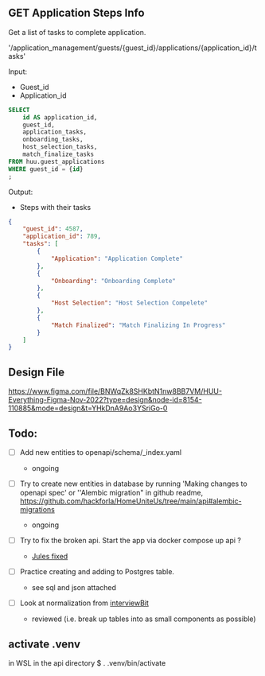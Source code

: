 ## GET Application Steps Info
Get a list of tasks to complete application.

'/application_management/guests/{guest_id}/applications/{application_id}/tasks'

Input:
- Guest_id
- Application_id
```SQL
SELECT 
    id AS application_id, 
    guest_id, 
    application_tasks, 
    onboarding_tasks, 
    host_selection_tasks, 
    match_finalize_tasks
FROM huu.guest_applications
WHERE guest_id = {id}
;
```
Output:
- Steps with their tasks
```json
{
    "guest_id": 4587,
    "application_id": 789,
    "tasks": [
        {
            "Application": "Application Complete"
        },
        {
            "Onboarding": "Onboarding Complete"
        },
        {
            "Host Selection": "Host Selection Compelete"
        },
        {
            "Match Finalized": "Match Finalizing In Progress"
        }
    ]
}

```

## Design File
https://www.figma.com/file/BNWqZk8SHKbtN1nw8BB7VM/HUU-Everything-Figma-Nov-2022?type=design&node-id=8154-110885&mode=design&t=YHkDnA9Ao3YSriGo-0

## Todo:
- [ ] Add new entities to openapi/schema/_index.yaml
    - ongoing

- [ ] Try to create new entities in database by running 'Making changes to openapi spec' or ''Alembic migration" in github readme, https://github.com/hackforla/HomeUniteUs/tree/main/api#alembic-migrations
    - ongoing

- [ ] Try to fix the broken api. Start the app via docker compose up api ?
    - [Jules fixed](https://github.com/hackforla/HomeUniteUs/pull/537) 

- [ ] Practice creating and adding to Postgres table.
    - see sql and json attached

- [ ] Look at normalization from [interviewBit](https://www.interviewbit.com/sql-interview-questions/#what-is-normalization)
    - reviewed (i.e. break up tables into as small components as possible)


## activate .venv
in WSL in the api directory 
$ . .venv/bin/activate
